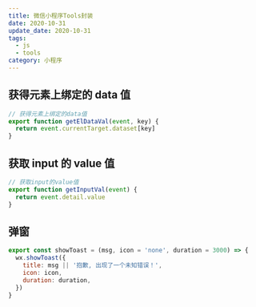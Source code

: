 ```yaml
---
title: 微信小程序Tools封装
date: 2020-10-31
update_date: 2020-10-31
tags:
  - js
  - tools
category: 小程序
---
```


## 获得元素上绑定的 data 值

```js
// 获得元素上绑定的data值
export function getElDataVal(event, key) {
  return event.currentTarget.dataset[key]
}
```

## 获取 input 的 value 值

```js
// 获取input的value值
export function getInputVal(event) {
  return event.detail.value
}
```

## 弹窗

```js
export const showToast = (msg, icon = 'none', duration = 3000) => {
  wx.showToast({
    title: msg || '抱歉, 出现了一个未知错误！',
    icon: icon,
    duration: duration,
  })
}
```
